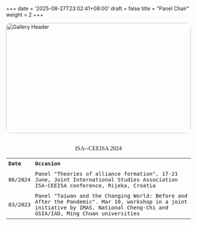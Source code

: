 +++
date = '2025-08-27T23:02:41+08:00'
draft = false
title = "Panel Chair"
weight = 2
+++

<!-- Header image -->
<img src="/images/pics/chair.jpg" 
     alt="Gallery Header"
     style="width:100%; max-height:300px; object-fit:cover; border-radius:12px; margin-bottom:1rem;">
    <figcaption style="text-align:center; margin-top:0.2rem; font-size:1rem; font-family: 'Dax Regular'; line-height:1.5;">ISA--CEEISA 2024</figcaption>
<!-- Page description -->

<table style="width:100%; font-size:0.9rem; font-family: 'Dax Regular', monospace; border-collapse: collapse; border: none;">
  <tr>
    <th style="padding: 6px; text-align: left;">Date</th>
    <th style="padding: 6px; text-align: left;">Occasion</th>
  </tr>
  <tr>
    <td style="padding: 6px;">06/2024</td>
    <td style="padding: 6px;">Panel "Theories of alliance formation", 17-21 June, Joint International Studies Association ISA-CEEISA conference, Rijeka, Croatia</td>
  </tr>
  <tr>
    <td style="padding: 6px;">03/2023</td>
    <td style="padding: 6px;">Panel "Taiwan and the Changing World: Before and After the Pandemic". Mar 10, workshop in a joint initiative by IMAS, National Cheng-Chi and GSIA/IAD, Ming Chuan universities</td>
  </tr>
</table>

   

  